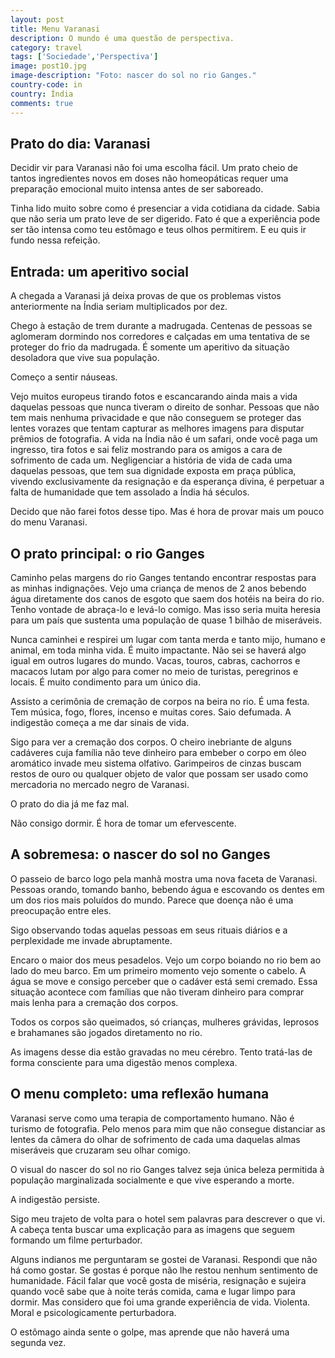 ```yaml
---
layout: post
title: Menu Varanasi
description: O mundo é uma questão de perspectiva.
category: travel
tags: ['Sociedade','Perspectiva']
image: post10.jpg
image-description: "Foto: nascer do sol no rio Ganges."
country-code: in
country: Índia
comments: true
---
```


## Prato do dia: Varanasi

Decidir vir para Varanasi não foi uma escolha fácil. Um prato cheio de tantos ingredientes novos em doses não homeopáticas requer uma preparação emocional muito intensa antes de ser saboreado.

Tinha lido muito sobre como é presenciar a vida cotidiana da cidade. Sabia que não seria um prato leve de ser digerido. Fato é que a experiência pode ser tão intensa como teu estômago e teus olhos permitirem. E eu quis ir fundo nessa refeição.

## Entrada: um aperitivo social

A chegada a Varanasi já deixa provas de que os problemas vistos anteriormente na Índia seriam multiplicados por dez.

Chego à estação de trem durante a madrugada. Centenas de pessoas se aglomeram dormindo nos corredores e calçadas em uma tentativa de se proteger do frio da madrugada. É somente um aperitivo da situação desoladora que vive sua população.

Começo a sentir náuseas.

Vejo muitos europeus tirando fotos e escancarando ainda mais a vida daquelas pessoas que nunca tiveram o direito de sonhar. Pessoas que não tem mais nenhuma privacidade e que não conseguem se proteger das lentes vorazes que tentam capturar as melhores imagens para disputar prêmios de fotografia. A vida na Índia não é um safari, onde você paga um ingresso, tira fotos e sai feliz mostrando para os amigos a cara de sofrimento de cada um. Negligenciar a história de vida de cada uma daquelas pessoas, que tem sua dignidade exposta em praça pública, vivendo exclusivamente da resignação e da esperança divina, é perpetuar a falta de humanidade que tem assolado a Índia há séculos.

Decido que não farei fotos desse tipo. Mas é hora de provar mais um pouco do menu Varanasi.

## O prato principal: o rio Ganges

Caminho pelas margens do rio Ganges tentando encontrar respostas para as minhas indignações. Vejo uma criança de menos de 2 anos bebendo água diretamente dos canos de esgoto que saem dos hotéis na beira do rio. Tenho vontade de abraça-lo e levá-lo comigo. Mas isso seria muita heresia para um país que sustenta uma população de quase 1 bilhão de miseráveis.

Nunca caminhei e respirei um lugar com tanta merda e tanto mijo, humano e animal, em toda minha vida. É muito impactante. Não sei se haverá algo igual em outros lugares do mundo. Vacas, touros, cabras, cachorros e macacos lutam por algo para comer no meio de turistas, peregrinos e locais. É muito condimento para um único dia.

Assisto a cerimônia de cremação de corpos na beira no rio. É uma festa. Tem música, fogo, flores, incenso e muitas cores. Saio defumada. A indigestão começa a me dar sinais de vida.

Sigo para ver a cremação dos corpos. O cheiro inebriante de alguns cadáveres cuja família não teve dinheiro para embeber o corpo em óleo aromático invade meu sistema olfativo. Garimpeiros de cinzas buscam restos de ouro ou qualquer objeto de valor que possam ser usado como mercadoria no mercado negro de Varanasi.

O prato do dia já me faz mal. 

Não consigo dormir. É hora de tomar um efervescente.

## A sobremesa: o nascer do sol no Ganges

O passeio de barco logo pela manhã mostra uma nova faceta de Varanasi. Pessoas orando, tomando banho, bebendo água e escovando os dentes em um dos rios mais poluídos do mundo. Parece que doença não é uma preocupação entre eles.

Sigo observando todas aquelas pessoas em seus rituais diários e a perplexidade me invade abruptamente.

Encaro o maior dos meus pesadelos. Vejo um corpo boiando no rio bem ao lado do meu barco. Em um primeiro momento vejo somente o cabelo. A água se move e consigo perceber que o cadáver está semi cremado. Essa situação acontece com famílias que não tiveram dinheiro para comprar mais lenha para a cremação dos corpos.

Todos os corpos são queimados, só crianças, mulheres grávidas, leprosos e brahamanes são jogados diretamento no rio.

As imagens desse dia estão gravadas no meu cérebro. Tento tratá-las de forma consciente para uma digestão menos complexa.

## O menu completo: uma reflexão humana

Varanasi serve como uma terapia de comportamento humano. Não é turismo de fotografia. Pelo menos para mim que não consegue distanciar as lentes da câmera do olhar de sofrimento de cada uma daquelas almas miseráveis que cruzaram seu olhar comigo.

O visual do nascer do sol no rio Ganges talvez seja única beleza permitida à população marginalizada socialmente e que vive esperando a morte.

A indigestão persiste.

Sigo meu trajeto de volta para o hotel sem palavras para descrever o que vi. A cabeça tenta buscar uma explicação para as imagens que seguem formando um filme perturbador.

Alguns indianos me perguntaram se gostei de Varanasi. Respondi que não há como gostar. Se gostas é porque não lhe restou nenhum sentimento de humanidade. Fácil falar que você gosta de miséria, resignação e sujeira quando você sabe que à noite terás comida, cama e lugar limpo para dormir. Mas considero que foi uma grande experiência de vida. Violenta. Moral e psicologicamente perturbadora.

O estômago ainda sente o golpe, mas aprende que não haverá uma segunda vez. 
